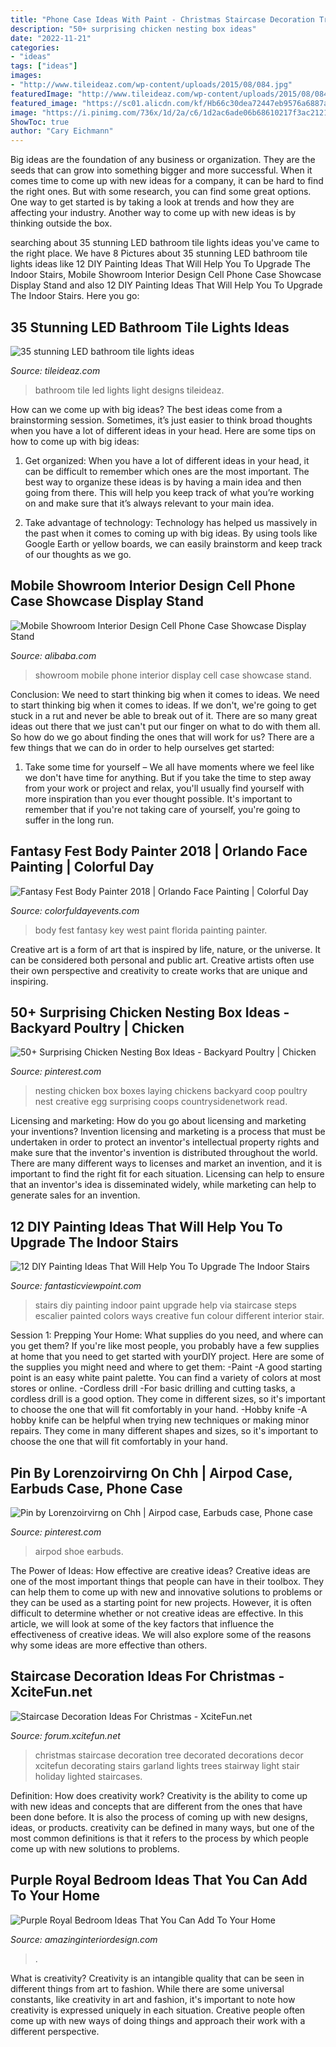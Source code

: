 ```yaml
---
title: "Phone Case Ideas With Paint - Christmas Staircase Decoration Tree Decorated Decorations Decor Xcitefun Decorating Stairs Garland Lights Trees Stairway Light Stair Holiday Lighted Staircases"
description: "50+ surprising chicken nesting box ideas"
date: "2022-11-21"
categories:
- "ideas"
tags: ["ideas"]
images:
- "http://www.tileideaz.com/wp-content/uploads/2015/08/084.jpg"
featuredImage: "http://www.tileideaz.com/wp-content/uploads/2015/08/084.jpg"
featured_image: "https://sc01.alicdn.com/kf/Hb66c30dea72447eb9576a6887afe41baE/205620000/Hb66c30dea72447eb9576a6887afe41baE.jpg"
image: "https://i.pinimg.com/736x/1d/2a/c6/1d2ac6ade06b68610217f3ac2121863b.jpg"
ShowToc: true
author: "Cary Eichmann"
---
```



Big ideas are the foundation of any business or organization. They are the seeds that can grow into something bigger and more successful. When it comes time to come up with new ideas for a company, it can be hard to find the right ones. But with some research, you can find some great options. One way to get started is by taking a look at trends and how they are affecting your industry. Another way to come up with new ideas is by thinking outside the box.

	

		
searching about 35 stunning LED bathroom tile lights ideas you've came to the right place. We have 8 Pictures about 35 stunning LED bathroom tile lights ideas like 12 DIY Painting Ideas That Will Help You To Upgrade The Indoor Stairs, Mobile Showroom Interior Design Cell Phone Case Showcase Display Stand and also 12 DIY Painting Ideas That Will Help You To Upgrade The Indoor Stairs. Here you go:
		
    
## 35 Stunning LED Bathroom Tile Lights Ideas

<img loading=lazy src="http://www.tileideaz.com/wp-content/uploads/2015/08/084.jpg" onerror="this.onerror=null;this.src='https://tse3.mm.bing.net/th?id=OIP.jM8gNopyZcazTxJUvafl0gHaKH&amp;pid=15.1';" alt="35 stunning LED bathroom tile lights ideas">

_Source: tileideaz.com_

>bathroom tile led lights light designs tileideaz. 

	

How can we come up with big ideas?
The best ideas come from a brainstorming session. Sometimes, it’s just easier to think broad thoughts when you have a lot of different ideas in your head. Here are some tips on how to come up with big ideas:
1. Get organized: When you have a lot of different ideas in your head, it can be difficult to remember which ones are the most important. The best way to organize these ideas is by having a main idea and then going from there. This will help you keep track of what you’re working on and make sure that it’s always relevant to your main idea.

2. Take advantage of technology: Technology has helped us massively in the past when it comes to coming up with big ideas. By using tools like Google Earth or yellow boards, we can easily brainstorm and keep track of our thoughts as we go.

    
## Mobile Showroom Interior Design Cell Phone Case Showcase Display Stand

<img loading=lazy src="https://sc01.alicdn.com/kf/Hb66c30dea72447eb9576a6887afe41baE/205620000/Hb66c30dea72447eb9576a6887afe41baE.jpg" onerror="this.onerror=null;this.src='https://tse2.mm.bing.net/th?id=OIP.E83qiiNiOe-EIUPnr5y3AgHaFj&amp;pid=15.1';" alt="Mobile Showroom Interior Design Cell Phone Case Showcase Display Stand">

_Source: alibaba.com_

>showroom mobile phone interior display cell case showcase stand. 

	

Conclusion: We need to start thinking big when it comes to ideas.
We need to start thinking big when it comes to ideas. If we don't, we're going to get stuck in a rut and never be able to break out of it. There are so many great ideas out there that we just can't put our finger on what to do with them all. So how do we go about finding the ones that will work for us? There are a few things that we can do in order to help ourselves get started: 
1) Take some time for yourself – We all have moments where we feel like we don't have time for anything. But if you take the time to step away from your work or project and relax, you'll usually find yourself with more inspiration than you ever thought possible. It's important to remember that if you're not taking care of yourself, you're going to suffer in the long run.

    
## Fantasy Fest Body Painter 2018 | Orlando Face Painting | Colorful Day

<img loading=lazy src="https://colorfuldayevents.com/wp-content/florida-face-painter/fantasy-fest/key-west-body-painter.jpg" onerror="this.onerror=null;this.src='https://tse1.mm.bing.net/th?id=OIP.g7LTQExR_6-ZSMPZPjqdLgAAAA&amp;pid=15.1';" alt="Fantasy Fest Body Painter 2018 | Orlando Face Painting | Colorful Day">

_Source: colorfuldayevents.com_

>body fest fantasy key west paint florida painting painter. 

	

Creative art is a form of art that is inspired by life, nature, or the universe. It can be considered both personal and public art. Creative artists often use their own perspective and creativity to create works that are unique and inspiring.

    
## 50+ Surprising Chicken Nesting Box Ideas - Backyard Poultry | Chicken

<img loading=lazy src="https://i.pinimg.com/736x/a3/ca/39/a3ca39f0395bc5019b92d5e952d53e93.jpg" onerror="this.onerror=null;this.src='https://tse1.mm.bing.net/th?id=OIP.mVe3YDlHNvZElJsOnsfaDQHaJ3&amp;pid=15.1';" alt="50+ Surprising Chicken Nesting Box Ideas - Backyard Poultry | Chicken">

_Source: pinterest.com_

>nesting chicken box boxes laying chickens backyard coop poultry nest creative egg surprising coops countrysidenetwork read. 

	

Licensing and marketing: How do you go about licensing and marketing your inventions?
Invention licensing and marketing is a process that must be undertaken in order to protect an inventor's intellectual property rights and make sure that the inventor's invention is distributed throughout the world. There are many different ways to licenses and market an invention, and it is important to find the right fit for each situation. Licensing can help to ensure that an inventor's idea is disseminated widely, while marketing can help to generate sales for an invention.

    
## 12 DIY Painting Ideas That Will Help You To Upgrade The Indoor Stairs

<img loading=lazy src="http://www.fantasticviewpoint.com/wp-content/uploads/2016/08/99b526382081e67c1a9f8f9829dc5837-kopie-634x951.jpg" onerror="this.onerror=null;this.src='https://tse4.mm.bing.net/th?id=OIP.hIyTq0wH-IrO-WrFPzbQVAHaLH&amp;pid=15.1';" alt="12 DIY Painting Ideas That Will Help You To Upgrade The Indoor Stairs">

_Source: fantasticviewpoint.com_

>stairs diy painting indoor paint upgrade help via staircase steps escalier painted colors ways creative fun colour different interior stair. 

	

Session 1: Prepping Your Home: What supplies do you need, and where can you get them?
If you're like most people, you probably have a few supplies at home that you need to get started with yourDIY project. Here are some of the supplies you might need and where to get them:
-Paint -A good starting point is an easy white paint palette. You can find a variety of colors at most stores or online. 
-Cordless drill -For basic drilling and cutting tasks, a cordless drill is a good option. They come in different sizes, so it's important to choose the one that will fit comfortably in your hand. 
-Hobby knife -A hobby knife can be helpful when trying new techniques or making minor repairs. They come in many different shapes and sizes, so it's important to choose the one that will fit comfortably in your hand.

    
## Pin By Lorenzoirvirng On Chh | Airpod Case, Earbuds Case, Phone Case

<img loading=lazy src="https://i.pinimg.com/736x/1d/2a/c6/1d2ac6ade06b68610217f3ac2121863b.jpg" onerror="this.onerror=null;this.src='https://tse4.mm.bing.net/th?id=OIP.6G5E_4AzM-zLemhxuBDhtAHaJ4&amp;pid=15.1';" alt="Pin by Lorenzoirvirng on Chh | Airpod case, Earbuds case, Phone case">

_Source: pinterest.com_

>airpod shoe earbuds. 

	

The Power of Ideas: How effective are creative ideas?
Creative ideas are one of the most important things that people can have in their toolbox. They can help them to come up with new and innovative solutions to problems or they can be used as a starting point for new projects. However, it is often difficult to determine whether or not creative ideas are effective. In this article, we will look at some of the key factors that influence the effectiveness of creative ideas. We will also explore some of the reasons why some ideas are more effective than others.

    
## Staircase Decoration Ideas For Christmas - XciteFun.net

<img loading=lazy src="http://img.xcitefun.net/users/2014/11/365866,xcitefun-staircase-christmas-1.jpg" onerror="this.onerror=null;this.src='https://tse2.mm.bing.net/th?id=OIP.vCHFJxWDDQNtAKfO8fpE9gAAAA&amp;pid=15.1';" alt="Staircase Decoration Ideas For Christmas - XciteFun.net">

_Source: forum.xcitefun.net_

>christmas staircase decoration tree decorated decorations decor xcitefun decorating stairs garland lights trees stairway light stair holiday lighted staircases. 

	

Definition: How does creativity work?
Creativity is the ability to come up with new ideas and concepts that are different from the ones that have been done before. It is also the process of coming up with new designs, ideas, or products. creativity can be defined in many ways, but one of the most common definitions is that it refers to the process by which people come up with new solutions to problems.

    
## Purple Royal Bedroom Ideas That You Can Add To Your Home

<img loading=lazy src="https://www.amazinginteriordesign.com/wp-content/uploads/2013/10/q21.jpg" onerror="this.onerror=null;this.src='https://tse1.mm.bing.net/th?id=OIP.0Ryn7rS_ROuHQcdcdbKEsgHaLH&amp;pid=15.1';" alt="Purple Royal Bedroom Ideas That You Can Add To Your Home">

_Source: amazinginteriordesign.com_

>. 

	

What is creativity?
Creativity is an intangible quality that can be seen in different things from art to fashion. While there are some universal constants, like creativity in art and fashion, it's important to note how creativity is expressed uniquely in each situation. Creative people often come up with new ways of doing things and approach their work with a different perspective.

